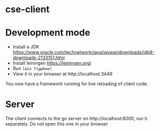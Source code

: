 # cse-client

# Development mode
- Install a JDK https://www.oracle.com/technetwork/java/javase/downloads/jdk8-downloads-2133151.html
- Install leiningen https://leiningen.org/
- Run `lein figwheel`
- View it in your browser at http://localhost:3449

You now have a framework running for live reloading of client code.

# Server
The client connects to the go server on http://localhost:8000, run it separately. Do not open this one in your browser
